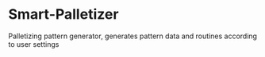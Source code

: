 # Smart-Palletizer
Palletizing pattern generator, generates pattern data and routines according to user settings
